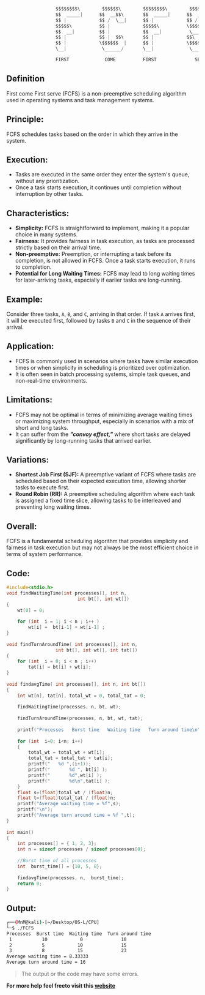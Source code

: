 ```jsx
                  $$$$$$$$\        $$$$$$\        $$$$$$$$\        $$$$$$\  
                  $$  _____|      $$  __$$\       $$  _____|      $$  __$$\ 
                  $$ |            $$ /  \__|      $$ |            $$ /  \__|
                  $$$$$\          $$ |            $$$$$\          \$$$$$$\  
                  $$  __|         $$ |            $$  __|          \____$$\ 
                  $$ |            $$ |  $$\       $$ |            $$\   $$ |
                  $$ |            \$$$$$$  |      $$ |            \$$$$$$  |
                  \__|             \______/       \__|             \______/

                  FIRST             COME          FIRST              SERVE 
```

## Definition

First come First serve (FCFS) is a non-preemptive scheduling algorithm used in operating systems and task management systems.

## Principle:

FCFS schedules tasks based on the order in which they arrive in the system.

## Execution:

- Tasks are executed in the same order they enter the system's queue, without any prioritization.
- Once a task starts execution, it continues until completion without interruption by other tasks.

## Characteristics:

- **Simplicity:** FCFS is straightforward to implement, making it a popular choice in many systems.
- **Fairness:** It provides fairness in task execution, as tasks are processed strictly based on their arrival time.
- **Non-preemptive:** Preemption, or interrupting a task before its completion, is not allowed in FCFS. Once a task starts execution, it runs to completion.
- **Potential for Long Waiting Times:** FCFS may lead to long waiting times for later-arriving tasks, especially if earlier tasks are long-running.

## Example:

Consider three tasks, `A`, `B`, and `C`, arriving in that order. If task `A` arrives first, it will be executed first, followed by tasks `B` and `C` in the sequence of their arrival.

## Application:

- FCFS is commonly used in scenarios where tasks have similar execution times or when simplicity in scheduling is prioritized over optimization.
- It is often seen in batch processing systems, simple task queues, and non-real-time environments.

## Limitations:

- FCFS may not be optimal in terms of minimizing average waiting times or maximizing system throughput, especially in scenarios with a mix of short and long tasks.
- It can suffer from the **_"convoy effect,"_** where short tasks are delayed significantly by long-running tasks that arrived earlier.

## Variations:

- **Shortest Job First (SJF):** A preemptive variant of FCFS where tasks are scheduled based on their expected execution time, allowing shorter tasks to execute first.
- **Round Robin (RR):** A preemptive scheduling algorithm where each task is assigned a fixed time slice, allowing tasks to be interleaved and preventing long waiting times.

## Overall:

FCFS is a fundamental scheduling algorithm that provides simplicity and fairness in task execution but may not always be the most efficient choice in terms of system performance.

## Code:

```C
#include<stdio.h> 
void findWaitingTime(int processes[], int n,  
                          int bt[], int wt[]) 
{ 
    wt[0] = 0; 
   
    for (int  i = 1; i < n ; i++ ) 
        wt[i] =  bt[i-1] + wt[i-1] ; 
} 
   
void findTurnAroundTime( int processes[], int n,  
                  int bt[], int wt[], int tat[]) 
{ 
    for (int  i = 0; i < n ; i++) 
        tat[i] = bt[i] + wt[i]; 
} 
   
void findavgTime( int processes[], int n, int bt[]) 
{ 
    int wt[n], tat[n], total_wt = 0, total_tat = 0; 
   
    findWaitingTime(processes, n, bt, wt); 
   
    findTurnAroundTime(processes, n, bt, wt, tat); 
   
    printf("Processes   Burst time   Waiting time   Turn around time\n"); 
   
    for (int  i=0; i<n; i++) 
    { 
        total_wt = total_wt + wt[i]; 
        total_tat = total_tat + tat[i]; 
        printf("   %d ",(i+1));
        printf("       %d ", bt[i] );
        printf("       %d",wt[i] );
        printf("       %d\n",tat[i] ); 
    } 
    float s=(float)total_wt / (float)n;
    float t=(float)total_tat / (float)n;
    printf("Average waiting time = %f",s);
    printf("\n");
    printf("Average turn around time = %f ",t); 
} 
   
int main() 
{ 
    int processes[] = { 1, 2, 3}; 
    int n = sizeof processes / sizeof processes[0]; 
   
    //Burst time of all processes 
    int  burst_time[] = {10, 5, 8}; 
   
    findavgTime(processes, n,  burst_time); 
    return 0; 
} 
```

## Output:

```bash
┌──(MnM@kali)-[~/Desktop/OS-L/CPU]
└─$ ./FCFS
Processes  Burst time  Waiting time  Turn around time
 1           10            0              10
 2           5            10              15
 3           8            15              23
Average waiting time = 8.33333
Average turn around time = 16
```

> The output or the code may have some errors.

**For more help feel freeto visit this [website](https://www.geeksforgeeks.org/program-for-fcfs-cpu-scheduling-set-1/)**
